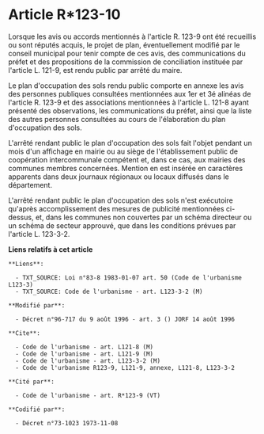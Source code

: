 # Article R*123-10

Lorsque les avis ou accords mentionnés à l'article R. 123-9 ont été recueillis ou sont réputés acquis, le projet de plan,
éventuellement modifié par le conseil municipal pour tenir compte de ces avis, des communications du préfet et des
propositions de la commission de conciliation instituée par l'article L. 121-9, est rendu public par arrêté du maire.

Le plan d'occupation des sols rendu public comporte en annexe les avis des personnes publiques consultées mentionnées aux 1er
et 3é alinéas de l'article R. 123-9 et des associations mentionnées à l'article L. 121-8 ayant présenté des observations, les
communications du préfet, ainsi que la liste des autres personnes consultées au cours de l'élaboration du plan d'occupation
des sols.

L'arrêté rendant public le plan d'occupation des sols fait l'objet pendant un mois d'un affichage en mairie ou au siège de
l'établissement public de coopération intercommunale compétent et, dans ce cas, aux mairies des communes membres concernées.
Mention en est insérée en caractères apparents dans deux journaux régionaux ou locaux diffusés dans le département.

L'arrêté rendant public le plan d'occupation des sols n'est exécutoire qu'après accomplissement des mesures de publicité
mentionnées ci-dessus, et, dans les communes non couvertes par un schéma directeur ou un schéma de secteur approuvé, que dans
les conditions prévues par l'article L. 123-3-2.

**Liens relatifs à cet article**

	**Liens**:

	  - TXT_SOURCE: Loi n°83-8 1983-01-07 art. 50 (Code de l'urbanisme L123-3)
	  - TXT_SOURCE: Code de l'urbanisme - art. L123-3-2 (M)

	**Modifié par**:

	  - Décret n°96-717 du 9 août 1996 - art. 3 () JORF 14 août 1996

	**Cite**:

	  - Code de l'urbanisme - art. L121-8 (M)
	  - Code de l'urbanisme - art. L121-9 (M)
	  - Code de l'urbanisme - art. L123-3-2 (M)
	  - Code de l'urbanisme R123-9, L121-9, annexe, L121-8, L123-3-2

	**Cité par**:

	  - Code de l'urbanisme - art. R*123-9 (VT)

	**Codifié par**:

	  - Décret n°73-1023 1973-11-08
